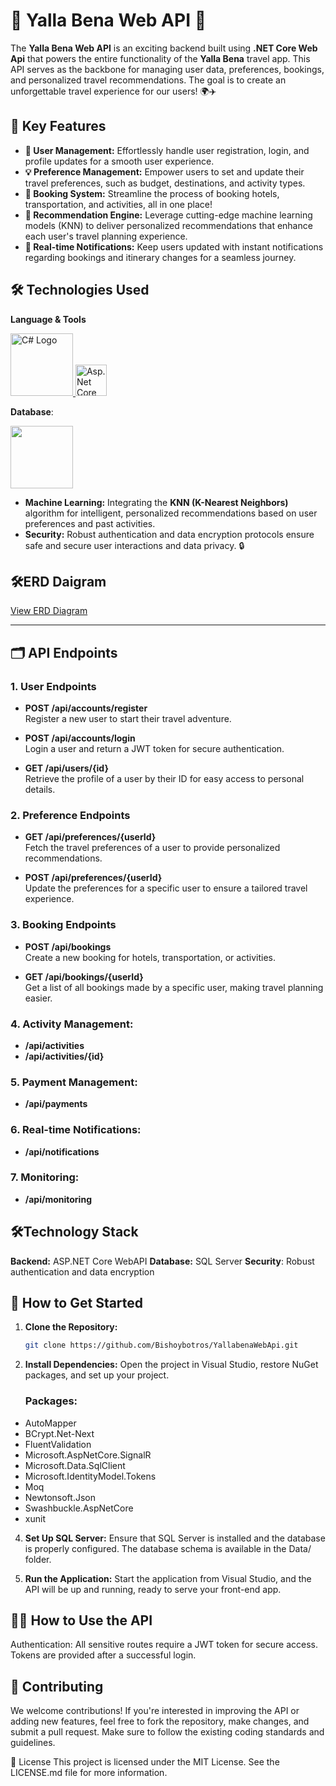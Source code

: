 # 🎉 Yalla Bena Web API 🚀

The **Yalla Bena Web API** is an exciting backend built using **.NET Core Web Api** that powers the entire functionality of the **Yalla Bena** travel app. This API serves as the backbone for managing user data, preferences, bookings, and personalized travel recommendations. The goal is to create an unforgettable travel experience for our users! 🌍✈️

## 🔑 Key Features

- **👤 User Management:** Effortlessly handle user registration, login, and profile updates for a smooth user experience.
- **💡 Preference Management:** Empower users to set and update their travel preferences, such as budget, destinations, and activity types.
- **🏨 Booking System:** Streamline the process of booking hotels, transportation, and activities, all in one place!
- **🤖 Recommendation Engine:** Leverage cutting-edge machine learning models (KNN) to deliver personalized recommendations that enhance each user's travel planning experience.
- **🔔 Real-time Notifications:** Keep users updated with instant notifications regarding bookings and itinerary changes for a seamless journey.

## 🛠️ Technologies Used

**Language & Tools**
 <p align="left">
<a href="https://www.w3schools.com/cs/index.php">
<img src="https://miro.medium.com/v2/resize:fit:1400/format:webp/1*_NVBTVdmjt3Qvq3CZOySXg.png" alt="C# Logo" width="100"/>
  <a href="https://dotnet.microsoft.com/en-us/apps/aspnet">
  <img src="https://upload.wikimedia.org/wikipedia/commons/thumb/e/ee/.NET_Core_Logo.svg/2048px-.NET_Core_Logo.svg.png"alt="Asp.Net Core WebAPI" padding-left:5px width="50"/>
</a>
  </p> 

  
  

 **Database**:  
<p align="left">
  <a href="https://www.w3schools.com/sql/default.asp">
    <img src="https://github.com/user-attachments/assets/b4ef4301-e5df-42ab-bb7d-6696100410fd" width="100"/>
  </a>
</p>

- **Machine Learning:** Integrating the **KNN (K-Nearest Neighbors)** algorithm for intelligent, personalized recommendations based on user preferences and past activities.
- **Security:** Robust authentication and data encryption protocols ensure safe and secure user interactions and data privacy. 🔒

## 🛠️ERD Daigram 
[View ERD Diagram](./ERD%20Daigram/Final%20ERD%20Daigram.pdf)


---

## 🗂️ API Endpoints

### 1. **User Endpoints**

- **POST /api/accounts/register**  
  Register a new user to start their travel adventure.
  
- **POST /api/accounts/login**  
  Login a user and return a JWT token for secure authentication.

- **GET /api/users/{id}**  
  Retrieve the profile of a user by their ID for easy access to personal details.

### 2. **Preference Endpoints**

- **GET /api/preferences/{userId}**  
  Fetch the travel preferences of a user to provide personalized recommendations.

- **POST /api/preferences/{userId}**  
  Update the preferences for a specific user to ensure a tailored travel experience.

### 3. **Booking Endpoints**

- **POST /api/bookings**  
  Create a new booking for hotels, transportation, or activities.

- **GET /api/bookings/{userId}**  
  Get a list of all bookings made by a specific user, making travel planning easier.

### 4. **Activity Management:**
- **/api/activities**
- **/api/activities/{id}**


### 5. Payment Management:
 -  **/api/payments**

### 6. Real-time Notifications:
 - **/api/notifications**

### 7. Monitoring:
 - **/api/monitoring**

## 🛠️Technology Stack

**Backend:** ASP.NET Core WebAPI 
**Database:** SQL Server
**Security**: Robust authentication and data encryption



## 🚀 How to Get Started

1. **Clone the Repository:**
   ```bash
   git clone https://github.com/Bishoybotros/YallabenaWebApi.git

2. **Install Dependencies:** Open the project in Visual Studio, restore NuGet packages, and set up your project.
   ### Packages:
- AutoMapper
- BCrypt.Net-Next
- FluentValidation
- Microsoft.AspNetCore.SignalR
- Microsoft.Data.SqlClient
- Microsoft.IdentityModel.Tokens
- Moq
- Newtonsoft.Json
- Swashbuckle.AspNetCore
- xunit

4. **Set Up SQL Server:** Ensure that SQL Server is installed and the database is properly configured. The database schema is available in the Data/ folder.

5. **Run the Application:** Start the application from Visual Studio, and the API will be up and running, ready to serve your front-end app.

## 🧑‍💻 How to Use the API
Authentication: All sensitive routes require a JWT token for secure access. Tokens are provided after a successful login.

## 👥 Contributing
We welcome contributions! If you're interested in improving the API or adding new features, feel free to fork the repository, make changes, and submit a pull request. Make sure to follow the existing coding standards and guidelines.

📜 License
This project is licensed under the MIT License. See the LICENSE.md file for more information.


